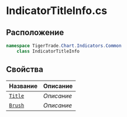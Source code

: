 
# IndicatorTitleInfo.cs
## Расположение
```csharp
namespace TigerTrade.Chart.Indicators.Common  
    class IndicatorTitleInfo
```

## Свойства
| Название | Описание |
| --- | --- |
| [`Title`](./svoistva/Title.md) | *Описание* |
| [`Brush`](./svoistva/Brush.md) | *Описание* |
